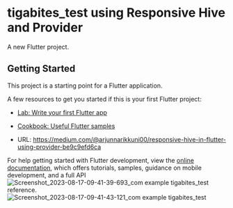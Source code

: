 # tigabites_test using Responsive Hive and Provider

A new Flutter project.

## Getting Started

This project is a starting point for a Flutter application.

A few resources to get you started if this is your first Flutter project:

- [Lab: Write your first Flutter app](https://docs.flutter.dev/get-started/codelab)
- [Cookbook: Useful Flutter samples](https://docs.flutter.dev/cookbook)

- URL: https://medium.com/@arjunnarikkuni00/responsive-hive-in-flutter-using-provider-be9c9efd6ca

For help getting started with Flutter development, view the
[online documentation](https://docs.flutter.dev/), which offers tutorials,
samples, guidance on mobile development, and a full API![Screenshot_2023-08-17-09-41-39-693_com example tigabites_test](https://github.com/Arjun-00/tigabites_test/assets/76726126/ccdc293d-6509-42a2-a4ac-ad59fc0d02da)
 reference.
![Screenshot_2023-08-17-09-41-43-121_com example tigabites_test](https://github.com/Arjun-00/tigabites_test/assets/76726126/d98f5794-ef83-45c8-bc52-f63141b68cca)
